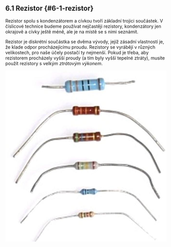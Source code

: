 ## 6.1 Rezistor {#6-1-rezistor}

Rezistor spolu s kondenzátorem a cívkou tvoří základní trojici součástek. V číslicové technice budeme používat nejčastěji rezistory, kondenzátory jen okrajově a cívky ještě méně, ale je na místě se s nimi seznámit.

Rezistor je diskrétní součástka se dvěma vývody, jejíž zásadní vlastností je, že klade odpor procházejícímu proudu. Rezistory se vyrábějí v různých velikostech, pro naše účely postačí ty nejmenší. Pokud je třeba, aby rezistorem procházely vyšší proudy (a tím byly vyšší tepelné ztráty), musíte použít rezistory s velkým _ztrátovým výkonem_.

![109-1.jpeg](images/00269.jpeg)